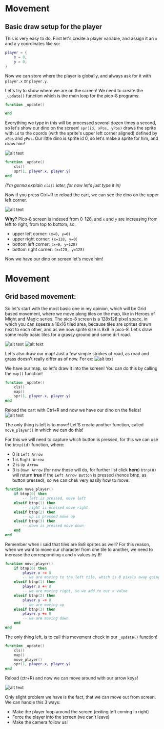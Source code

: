 # Movement

## Basic draw setup for the player


This is very easy to do. First let's create a player variable, and assign it an `x` and a `y` coordinates like so:

```lua
player = {
	x = 0,
	y = 0,
}
```

Now we can store where the player is globally, and always ask for it with `player.x` or `player.y`. 

Let's try to show where we are on the screen! We need to create the `_update()` function which is the main loop for the pico-8 programs:

```lua
function _update()

end
```

Everything we type in this will be processed several dozen times a second, so let's show our dino on the screen! `spr(id, xPos, yPos)` draws the sprite with `id` to the coords (with the sprite's upper left corner aligned) defined by `xPos` and `yPos`. Our little dino is sprite id 0, so let's make a sprite for him, and draw him!

![alt text](https://github.com/Achie72/pico8-tutorials/blob/main/src_images/movement/player_sprite.png "Player Sprite")


```lua
function _update()
	cls()
	spr(1, player.x, player.y)
end
```

*(I'm gonna explain `cls()` later, for now let's just type it in)*

Now if you press Ctrl+R to reload the cart, we can see the dino on the upper left corner. 

![alt text](https://github.com/Achie72/pico8-tutorials/blob/main/src_images/movement/player_drawn.png "Player Drawn")

**Why?** Pico-8 screen is indexed from 0-128, and `x` and `y` are increasing from left to right, from top to bottom, so:

- upper left corner:  `(x=0, y=0)`
- upper right corner: `(x=128, y=0)`
- bottom left corner: `(x=0, y=128)`
- bottom right corner: `(x=128, y=128)`

Now we have our dino on screen let's move him!

# Movement

## Grid based movement:

So let's start with the most basic one in my opinion, which will be Grid based movement, where we move along tiles on the map, like in Heroes of Might and Magic series.
The pico-8 screen is a 128x128 pixel space, in which you can sqeeze a 16x16 tiled area, because tiles are sprites drawn next to each other, and as we now sprite size is 8x8 in pico-8. Let's draw some really basic tiles for a grassy ground and some dirt road.

![alt text](https://github.com/Achie72/pico8-tutorials/blob/main/src_images/movement/grass_tile.png "Grass tile")
![alt text](https://github.com/Achie72/pico8-tutorials/blob/main/src_images/movement/dirt_tile.png "Dirt tile")

Let's also draw our map! Just a few simple strokes of road, as road and grass doesn't really differ as of now. For ex:
![alt text](https://github.com/Achie72/pico8-tutorials/blob/main/src_images/movement/draw_map.png "Drawing a map")

We have our map, so let's draw it into the screen! You can do this by calling the `map()` function!
```lua
function _update()
	cls()
	map()
	spr(1, player.x, player.y)
end
```

Reload the cart with Ctrl+R and now we have our dino on the fields! 
![alt text](https://github.com/Achie72/pico8-tutorials/blob/main/src_images/movement/map_drawn.png "Drawn map with player")

The only thing is left is to move! Let'S create another function, called `move_player()` in which we can do this!

For this we will need to capture which button is pressed, for this we can use the `btnp(id)` function, where:

- 0 is `Left Arrow`
- 1 is `Right Arrow`
- 2 is `Up Arrow`
- 3 is `Down Arrow`
(for now these will do, for further list click **here**)
`btnp(0)` will return **true** if the `Left Arrow Button` is pressed (hence btnp, as button pressed), so we can chek very easily how to move:

```lua
function move_player()
	if btnp(0) then
    	-- left is pressed, move left
  	elseif btnp(1) then
  		-- right is pressed move right
 	elseif btnp(2) then
   		-- up is pressed move up
 	elseif btnp(3) then
   		-- down is pressed move down
  	end
end
```

Remember when i said that tiles are 8x8 sprites as well? For this reason, when we want to move our character from one tile to another, we need to increase the corresponding `x` and `y` values by 8!

```lua
function move_player()
	if btnp(0) then
		player.x -= 8
    	-- we are moving to the left tile, which is 8 pixels away going left, so substract
  	elseif btnp(1) then
  		player.x += 8
  		-- we are moving right, so we add to our x value
 	elseif btnp(2) then
 		player.y -= 8
   		-- we are moving up
 	elseif btnp(3) then
 		player.y += 8
   		-- we are moving down
  	end
end
```

The only thing left, is to call this movement check in our `_update()` function!

```lua
function _update()
	cls()
	map()
	move_player()
	spr(1, player.x, player.y)
end
```

Reload (ctr+R) and now we can move around with our arrow keys!

![alt text](https://github.com/Achie72/pico8-tutorials/blob/main/src_images/movement/player_moving.gif "Moving Player")

Only slight problem we have is the fact, that we can move out from screen. We can handle this 3 ways:

- Make the player loop around the screen (exiting left coming in right)
- Force the player into the screen (we can't leave)
- Make the camera follow us!

